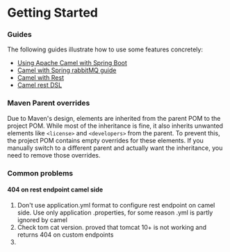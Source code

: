 # Getting Started

### Guides

The following guides illustrate how to use some features concretely:

* [Using Apache Camel with Spring Boot](https://camel.apache.org/camel-spring-boot/latest/spring-boot.html)
* [Camel with Spring rabbitMQ guide](https://camel.apache.org/components/4.8.x/spring-rabbitmq-component.html)
* [Camel with Rest](https://camel.apache.org/components/4.8.x/rest-component.html)
* [Camel rest DSL](https://camel.apache.org/manual/rest-dsl.html)

### Maven Parent overrides

Due to Maven's design, elements are inherited from the parent POM to the project POM.
While most of the inheritance is fine, it also inherits unwanted elements like `<license>` and `<developers>` from the
parent.
To prevent this, the project POM contains empty overrides for these elements.
If you manually switch to a different parent and actually want the inheritance, you need to remove those overrides.

### Common problems

#### 404 on rest endpoint camel side

1. Don't use application.yml format to configure rest endpoint on camel side. Use only application .properties, for some
   reason .yml is partly ignored by camel
2. Check tom cat version. proved that tomcat 10+ is not working and returns 404 on custom endpoints
3. 
